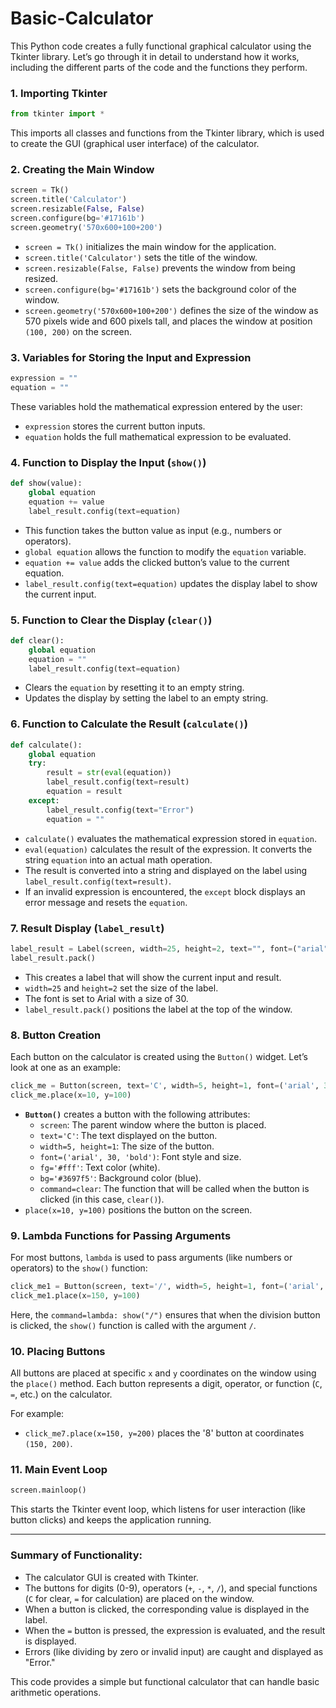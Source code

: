 # Basic-Calculator
This Python code creates a fully functional graphical calculator using the Tkinter library. Let’s go through it in detail to understand how it works, including the different parts of the code and the functions they perform.

### 1. **Importing Tkinter**
```python
from tkinter import *
```
This imports all classes and functions from the Tkinter library, which is used to create the GUI (graphical user interface) of the calculator.

### 2. **Creating the Main Window**
```python
screen = Tk()
screen.title('Calculator')
screen.resizable(False, False)
screen.configure(bg='#17161b')
screen.geometry('570x600+100+200')
```
- `screen = Tk()` initializes the main window for the application.
- `screen.title('Calculator')` sets the title of the window.
- `screen.resizable(False, False)` prevents the window from being resized.
- `screen.configure(bg='#17161b')` sets the background color of the window.
- `screen.geometry('570x600+100+200')` defines the size of the window as 570 pixels wide and 600 pixels tall, and places the window at position `(100, 200)` on the screen.

### 3. **Variables for Storing the Input and Expression**
```python
expression = ""
equation = ""
```
These variables hold the mathematical expression entered by the user:
- `expression` stores the current button inputs.
- `equation` holds the full mathematical expression to be evaluated.

### 4. **Function to Display the Input (`show()`)**
```python
def show(value):
    global equation
    equation += value
    label_result.config(text=equation)
```
- This function takes the button value as input (e.g., numbers or operators).
- `global equation` allows the function to modify the `equation` variable.
- `equation += value` adds the clicked button’s value to the current equation.
- `label_result.config(text=equation)` updates the display label to show the current input.

### 5. **Function to Clear the Display (`clear()`)**
```python
def clear():
    global equation
    equation = ""
    label_result.config(text=equation)
```
- Clears the `equation` by resetting it to an empty string.
- Updates the display by setting the label to an empty string.

### 6. **Function to Calculate the Result (`calculate()`)**
```python
def calculate():
    global equation
    try:
        result = str(eval(equation))
        label_result.config(text=result)
        equation = result
    except:
        label_result.config(text="Error")
        equation = ""
```
- `calculate()` evaluates the mathematical expression stored in `equation`.
- `eval(equation)` calculates the result of the expression. It converts the string `equation` into an actual math operation.
- The result is converted into a string and displayed on the label using `label_result.config(text=result)`.
- If an invalid expression is encountered, the `except` block displays an error message and resets the `equation`.

### 7. **Result Display (`label_result`)**
```python
label_result = Label(screen, width=25, height=2, text="", font=("arial", 30))
label_result.pack()
```
- This creates a label that will show the current input and result.
- `width=25` and `height=2` set the size of the label.
- The font is set to Arial with a size of 30.
- `label_result.pack()` positions the label at the top of the window.

### 8. **Button Creation**
Each button on the calculator is created using the `Button()` widget. Let’s look at one as an example:
```python
click_me = Button(screen, text='C', width=5, height=1, font=('arial', 30, 'bold'), fg='#fff', bg='#3697f5', command=clear)
click_me.place(x=10, y=100)
```
- **`Button()`** creates a button with the following attributes:
  - `screen`: The parent window where the button is placed.
  - `text='C'`: The text displayed on the button.
  - `width=5, height=1`: The size of the button.
  - `font=('arial', 30, 'bold')`: Font style and size.
  - `fg='#fff'`: Text color (white).
  - `bg='#3697f5'`: Background color (blue).
  - `command=clear`: The function that will be called when the button is clicked (in this case, `clear()`).
- `place(x=10, y=100)` positions the button on the screen.

### 9. **Lambda Functions for Passing Arguments**
For most buttons, `lambda` is used to pass arguments (like numbers or operators) to the `show()` function:
```python
click_me1 = Button(screen, text='/', width=5, height=1, font=('arial', 30, 'bold'), fg='#fff', bg='#2a2d36', command=lambda: show("/"))
click_me1.place(x=150, y=100)
```
Here, the `command=lambda: show("/")` ensures that when the division button is clicked, the `show()` function is called with the argument `/`.

### 10. **Placing Buttons**
All buttons are placed at specific `x` and `y` coordinates on the window using the `place()` method. Each button represents a digit, operator, or function (`C`, `=`, etc.) on the calculator.

For example:
- `click_me7.place(x=150, y=200)` places the '8' button at coordinates `(150, 200)`.

### 11. **Main Event Loop**
```python
screen.mainloop()
```
This starts the Tkinter event loop, which listens for user interaction (like button clicks) and keeps the application running.

---

### **Summary of Functionality:**
- The calculator GUI is created with Tkinter.
- The buttons for digits (0-9), operators (`+`, `-`, `*`, `/`), and special functions (`C` for clear, `=` for calculation) are placed on the window.
- When a button is clicked, the corresponding value is displayed in the label.
- When the `=` button is pressed, the expression is evaluated, and the result is displayed.
- Errors (like dividing by zero or invalid input) are caught and displayed as "Error."

This code provides a simple but functional calculator that can handle basic arithmetic operations.
